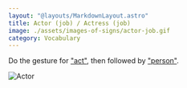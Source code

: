 ```yaml
---
layout: "@layouts/MarkdownLayout.astro"
title: Actor (job) / Actress (job)
image: ./assets/images-of-signs/actor-job.gif
category: Vocabulary
---
```


Do the gesture for ["act"](./act-verb),
then followed by ["person"](./person).

![Actor](@signs/actor-job.gif)
